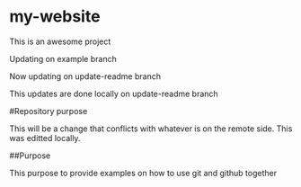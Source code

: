 # my-website

This is an awesome project

Updating on example branch

Now updating on update-readme branch

This updates are done locally on update-readme branch

#Repository purpose

This will be a change that conflicts with whatever is on the
remote side. This was editted locally.

##Purpose

This purpose to provide examples on how to use
git and github together